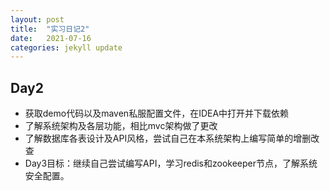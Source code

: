 ```yaml
---
layout: post
title:  "实习日记2"
date:   2021-07-16
categories: jekyll update
---
```


## Day2

- 获取demo代码以及maven私服配置文件，在IDEA中打开并下载依赖
- 了解系统架构及各层功能，相比mvc架构做了更改
- 了解数据库各表设计及API风格，尝试自己在本系统架构上编写简单的增删改查
- Day3目标：继续自己尝试编写API，学习redis和zookeeper节点，了解系统安全配置。

